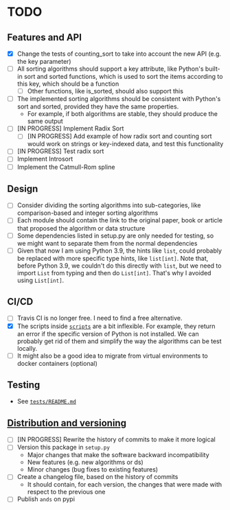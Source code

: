 # TODO

## Features and API

- [x] Change the tests of counting_sort to take into account the new API (e.g. the key parameter)
- [ ] All sorting algorithms should support a key attribute, like Python's built-in sort and sorted functions, which is used to sort the items according to this key, which should be a function
  - [ ] Other functions, like is_sorted, should also support this
- [ ] The implemented sorting algorithms should be consistent with Python's sort and sorted, provided they have the same properties. 
  - For example, if both algorithms are stable, they should produce the same output
- [ ] [IN PROGRESS] Implement Radix Sort
  - [ ] [IN PROGRESS] Add example of how radix sort and counting sort would work on strings or key-indexed data, and test this functionality
- [ ] [IN PROGRESS] Test radix sort
- [ ] Implement Introsort
- [ ] Implement the Catmull-Rom spline

## Design

- [ ] Consider dividing the sorting algorithms into sub-categories, like comparison-based and integer sorting algorithms
- [ ] Each module should contain the link to the original paper, book or article that proposed the algorithm or data structure
- [ ] Some dependencies listed in setup.py are only needed for testing, so we might want to separate them from the normal dependencies
- [ ] Given that now I am using Python 3.9, the hints like `list`, could probably be replaced with more specific type hints, like `list[int]`. Note that, before Python 3.9, we couldn't do this directly with `list`, but we need to import `List` from typing and then do `List[int]`. That's why I avoided using `List[int]`.

## CI/CD

- [ ] Travis CI is no longer free. I need to find a free alternative.
- [x] The scripts inside [`scripts`](../scripts) are a bit inflexible. For example, they return an error if the specific version of Python is not installed. We can probably get rid of them and simplify the way the algorithms can be test locally.
- [ ] It might also be a good idea to migrate from virtual environments to docker containers (optional)

## Testing

- See [`tests/README.md`](../tests/README.md)

## [Distribution and versioning](https://devguide.python.org/devcycle/)

- [ ] [IN PROGRESS] Rewrite the history of commits to make it more logical 
- [ ] Version this package in `setup.py`
  - Major changes that make the software backward incompatibility
  - New features (e.g. new algorithms or ds)
  - Minor changes (bug fixes to existing features)
- [ ] Create a changelog file, based on the history of commits
  - It should contain, for each version, the changes that were made with respect to the previous one
- [ ] Publish `ands` on pypi
